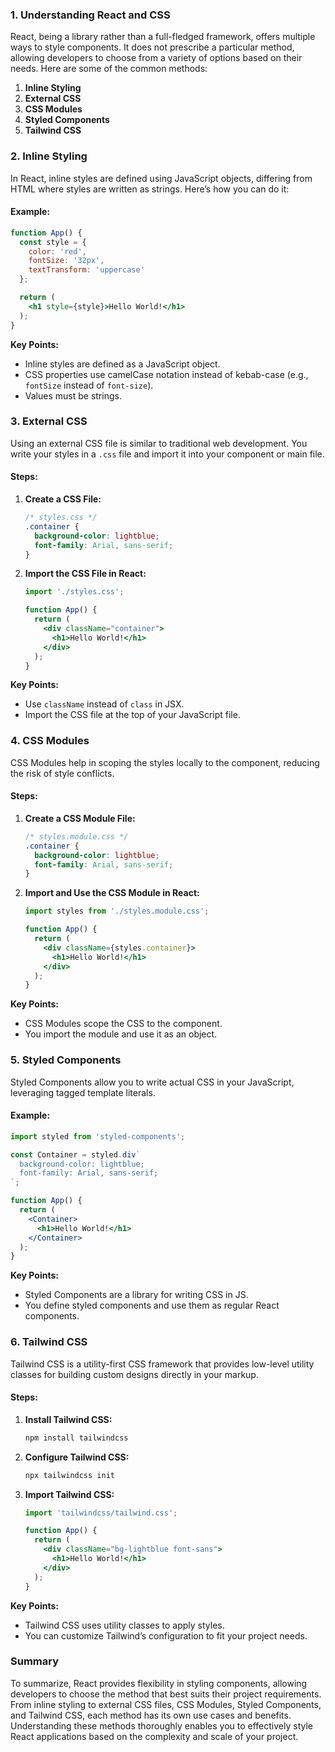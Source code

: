 ### 1. **Understanding React and CSS**

React, being a library rather than a full-fledged framework, offers multiple ways to style components. It does not prescribe a particular method, allowing developers to choose from a variety of options based on their needs. Here are some of the common methods:

1. **Inline Styling**
2. **External CSS**
3. **CSS Modules**
4. **Styled Components**
5. **Tailwind CSS**

### 2. **Inline Styling**

In React, inline styles are defined using JavaScript objects, differing from HTML where styles are written as strings. Here’s how you can do it:

#### Example:

```jsx
function App() {
  const style = {
    color: 'red',
    fontSize: '32px',
    textTransform: 'uppercase'
  };

  return (
    <h1 style={style}>Hello World!</h1>
  );
}
```

**Key Points:**
- Inline styles are defined as a JavaScript object.
- CSS properties use camelCase notation instead of kebab-case (e.g., `fontSize` instead of `font-size`).
- Values must be strings.

### 3. **External CSS**

Using an external CSS file is similar to traditional web development. You write your styles in a `.css` file and import it into your component or main file.

#### Steps:

1. **Create a CSS File:**

   ```css
   /* styles.css */
   .container {
     background-color: lightblue;
     font-family: Arial, sans-serif;
   }
   ```

2. **Import the CSS File in React:**

   ```jsx
   import './styles.css';

   function App() {
     return (
       <div className="container">
         <h1>Hello World!</h1>
       </div>
     );
   }
   ```

**Key Points:**
- Use `className` instead of `class` in JSX.
- Import the CSS file at the top of your JavaScript file.

### 4. **CSS Modules**

CSS Modules help in scoping the styles locally to the component, reducing the risk of style conflicts.

#### Steps:

1. **Create a CSS Module File:**

   ```css
   /* styles.module.css */
   .container {
     background-color: lightblue;
     font-family: Arial, sans-serif;
   }
   ```

2. **Import and Use the CSS Module in React:**

   ```jsx
   import styles from './styles.module.css';

   function App() {
     return (
       <div className={styles.container}>
         <h1>Hello World!</h1>
       </div>
     );
   }
   ```

**Key Points:**
- CSS Modules scope the CSS to the component.
- You import the module and use it as an object.

### 5. **Styled Components**

Styled Components allow you to write actual CSS in your JavaScript, leveraging tagged template literals.

#### Example:

```jsx
import styled from 'styled-components';

const Container = styled.div`
  background-color: lightblue;
  font-family: Arial, sans-serif;
`;

function App() {
  return (
    <Container>
      <h1>Hello World!</h1>
    </Container>
  );
}
```

**Key Points:**
- Styled Components are a library for writing CSS in JS.
- You define styled components and use them as regular React components.

### 6. **Tailwind CSS**

Tailwind CSS is a utility-first CSS framework that provides low-level utility classes for building custom designs directly in your markup.

#### Steps:

1. **Install Tailwind CSS:**

   ```sh
   npm install tailwindcss
   ```

2. **Configure Tailwind CSS:**

   ```sh
   npx tailwindcss init
   ```

3. **Import Tailwind CSS:**

   ```jsx
   import 'tailwindcss/tailwind.css';

   function App() {
     return (
       <div className="bg-lightblue font-sans">
         <h1>Hello World!</h1>
       </div>
     );
   }
   ```

**Key Points:**
- Tailwind CSS uses utility classes to apply styles.
- You can customize Tailwind’s configuration to fit your project needs.

### Summary

To summarize, React provides flexibility in styling components, allowing developers to choose the method that best suits their project requirements. From inline styling to external CSS files, CSS Modules, Styled Components, and Tailwind CSS, each method has its own use cases and benefits. Understanding these methods thoroughly enables you to effectively style React applications based on the complexity and scale of your project.